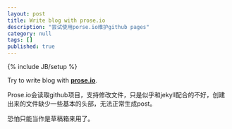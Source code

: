 ```yaml
---
layout: post
title: Write blog with prose.io
description: "尝试使用porse.io维护github pages"
category: null
tags: []
published: true
---
```


{% include JB/setup %}

Try to write blog with [__prose.io__](http://prose.io).

Prose.io会读取github项目，支持修改文件，只是似乎和jekyll配合的不好，创建出来的文件缺少一些基本的头部，无法正常生成post。

恐怕只能当作是草稿箱来用了。